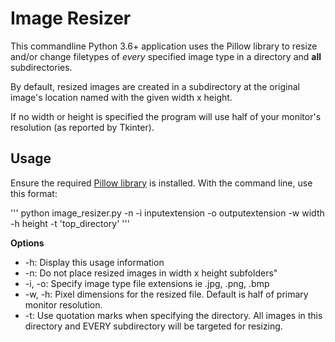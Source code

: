 # Image Resizer

This commandline Python 3.6+ application uses the Pillow library to resize and/or change filetypes of *every* specified image type in a directory and **all** subdirectories.

By default, resized images are created in a subdirectory at the original image's location named with the given width x height.

If no width or height is specified the program will use half of your monitor's resolution (as reported by Tkinter).


## Usage

Ensure the required [Pillow library](https://pypi.org/project/Pillow/) is installed. With the command line, use this format:

'''
python image_resizer.py -n -i inputextension -o outputextension -w width -h height -t 'top_directory'
'''

**Options**

- -h: Display this usage information
- -n: Do not place resized images in width x height subfolders"
- -i, -o: Specify image type file extensions ie .jpg, .png, .bmp
- -w, -h: Pixel dimensions for the resized file. Default is half of primary monitor resolution.
- -t: Use quotation marks when specifying the directory. All images in this directory and EVERY subdirectory will be targeted for resizing.